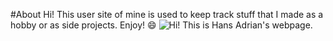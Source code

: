 #About
Hi! This user site of mine is used to keep track stuff that I made as a hobby or as side projects. Enjoy! :smile:
![Hi! This is Hans Adrian's webpage.](https://raw2.github.com/HansNewbie/hansnewbie.github.io/master/images/README.png)
